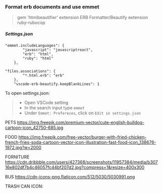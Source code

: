 ### Format erb documents and use emmet
> gem 'htmlbeautifier'
> extension ERB Formatter/Beautify
> extension ruby-rubocop

##### Settings.json

```
"emmet.includeLanguages": {
        "javascript": "javascriptreact",
        "erb": "html",
        "ruby": "html"
    },
```

```
"files.associations": {
        "*.html.erb": "erb"
    },
    "vscode-erb-beautify.keepBlankLines": 1
```

To open settings.json: 
>- Open VSCode setting
>- In the search input type `emmet`
>- Under `Emmet: Prefereces`, click on `Edit in settings.json`


PETS
https://img.freepik.com/premium-vector/cute-english-bulldog-cartoon-icon_42750-685.jpg

FOOD
https://img.freepik.com/free-vector/burger-with-fried-chicken-french-fries-soda-cartoon-vector-icon-illustration-fast-food-icon_138676-1972.jpg?w=2000

FORNITURE
https://cdn.dribbble.com/users/427368/screenshots/11957384/media/b30716e802df7b4c46057fc44bf207d2.jpg?compress=1&resize=400x300

BUS
https://cdn-icons-png.flaticon.com/512/5030/5030991.png

TRASH CAN ICON:
<i class="fa-solid fa-trash"></i>